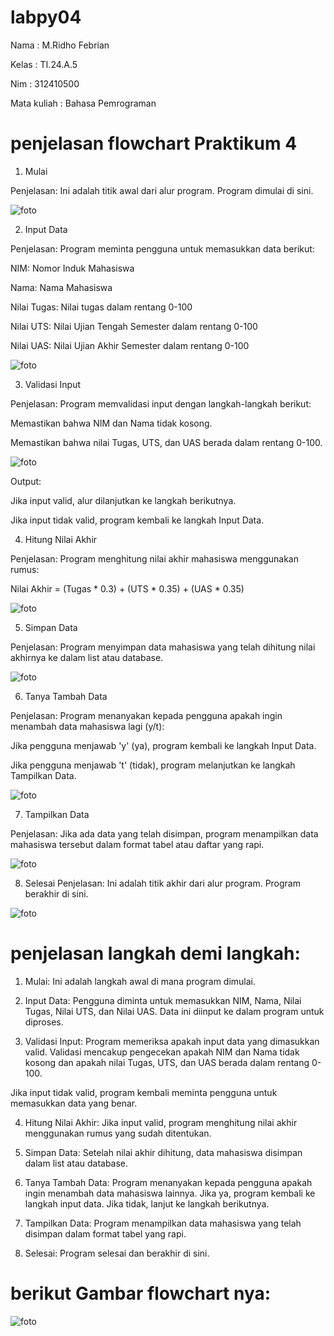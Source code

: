 # labpy04
Nama        : M.Ridho Febrian <p>

Kelas       : TI.24.A.5 <p>

Nim         : 312410500 <p>

Mata kuliah : Bahasa Pemrograman <p>

# penjelasan flowchart Praktikum 4 

1. Mulai

Penjelasan: Ini adalah titik awal dari alur program. Program dimulai di sini.

![foto]()

2. Input Data

Penjelasan: Program meminta pengguna untuk memasukkan data berikut:

NIM: Nomor Induk Mahasiswa

Nama: Nama Mahasiswa

Nilai Tugas: Nilai tugas dalam rentang 0-100

Nilai UTS: Nilai Ujian Tengah Semester dalam rentang 0-100

Nilai UAS: Nilai Ujian Akhir Semester dalam rentang 0-100

![foto]()

3. Validasi Input

Penjelasan: Program memvalidasi input dengan langkah-langkah berikut:

Memastikan bahwa NIM dan Nama tidak kosong.

Memastikan bahwa nilai Tugas, UTS, dan UAS berada dalam rentang 0-100.

![foto]()

Output:

Jika input valid, alur dilanjutkan ke langkah berikutnya.

Jika input tidak valid, program kembali ke langkah Input Data.

4. Hitung Nilai Akhir

Penjelasan: Program menghitung nilai akhir mahasiswa menggunakan rumus:

Nilai Akhir = (Tugas * 0.3) + (UTS * 0.35) + (UAS * 0.35)

![foto]()

5. Simpan Data

Penjelasan: Program menyimpan data mahasiswa yang telah dihitung nilai akhirnya ke dalam list atau database.

![foto]()

6. Tanya Tambah Data

Penjelasan: Program menanyakan kepada pengguna apakah ingin menambah data mahasiswa lagi (y/t):

Jika pengguna menjawab 'y' (ya), program kembali ke langkah Input Data.

Jika pengguna menjawab 't' (tidak), program melanjutkan ke langkah Tampilkan Data.

![foto]()

7. Tampilkan Data

Penjelasan: Jika ada data yang telah disimpan, program menampilkan data mahasiswa tersebut dalam format tabel atau daftar yang rapi.

![foto]()

8. Selesai
Penjelasan: Ini adalah titik akhir dari alur program. Program berakhir di sini.

![foto]()

# penjelasan langkah demi langkah:

1. Mulai: Ini adalah langkah awal di mana program dimulai.

2. Input Data: Pengguna diminta untuk memasukkan NIM, Nama, Nilai Tugas, Nilai UTS, dan Nilai UAS. Data ini diinput ke dalam program untuk diproses.

3. Validasi Input: Program memeriksa apakah input data yang dimasukkan valid. Validasi mencakup pengecekan apakah NIM dan Nama tidak kosong dan apakah nilai Tugas, UTS, dan UAS berada dalam rentang 0-100.

Jika input tidak valid, program kembali meminta pengguna untuk memasukkan data yang benar.

4. Hitung Nilai Akhir: Jika input valid, program menghitung nilai akhir menggunakan rumus yang sudah ditentukan.

5. Simpan Data: Setelah nilai akhir dihitung, data mahasiswa disimpan dalam list atau database.

6. Tanya Tambah Data: Program menanyakan kepada pengguna apakah ingin menambah data mahasiswa lainnya. Jika ya, program kembali ke langkah input data. Jika tidak, lanjut ke langkah berikutnya.

7. Tampilkan Data: Program menampilkan data mahasiswa yang telah disimpan dalam format tabel yang rapi.

8. Selesai: Program selesai dan berakhir di sini.

# berikut Gambar flowchart nya:

![foto]()

#




